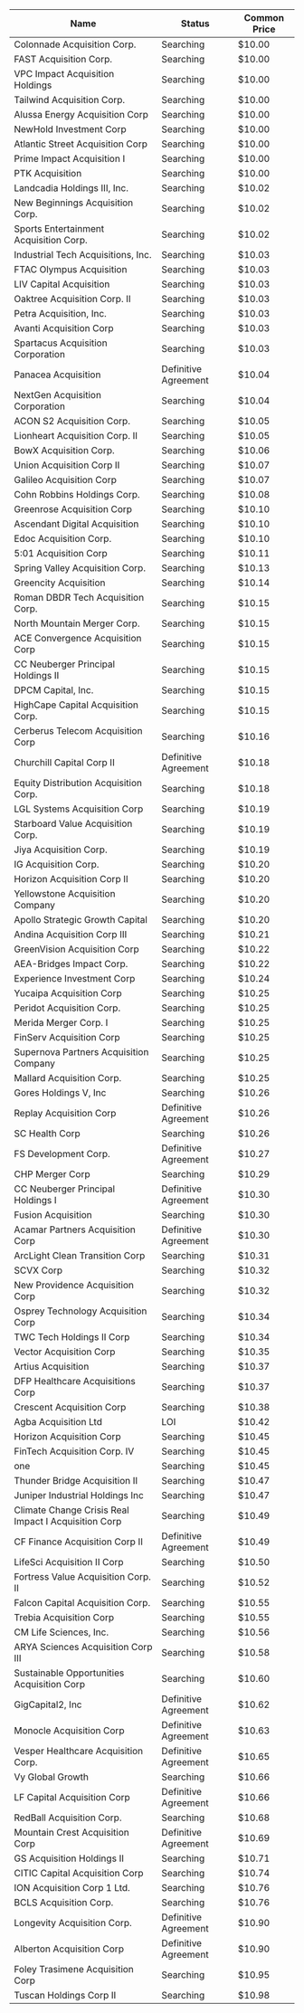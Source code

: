 Name                                                 | Status               | Common Price 
---------------------------------------------------- | -------------------- | -------------
Colonnade Acquisition Corp.                          | Searching            | $10.00       
FAST Acquisition Corp.                               | Searching            | $10.00       
VPC Impact Acquisition Holdings                      | Searching            | $10.00       
Tailwind Acquisition Corp.                           | Searching            | $10.00       
Alussa Energy Acquisition Corp                       | Searching            | $10.00       
NewHold Investment Corp                              | Searching            | $10.00       
Atlantic Street Acquisition Corp                     | Searching            | $10.00       
Prime Impact Acquisition I                           | Searching            | $10.00       
PTK Acquisition                                      | Searching            | $10.00       
Landcadia Holdings III, Inc.​                        | Searching            | $10.02       
New Beginnings Acquisition Corp.                     | Searching            | $10.02       
Sports Entertainment Acquisition Corp.               | Searching            | $10.02       
Industrial Tech Acquisitions, Inc.                   | Searching            | $10.03       
FTAC Olympus Acquisition                             | Searching            | $10.03       
LIV Capital Acquisition                              | Searching            | $10.03       
Oaktree Acquisition Corp. II                         | Searching            | $10.03       
Petra Acquisition, Inc.                              | Searching            | $10.03       
Avanti Acquisition Corp                              | Searching            | $10.03       
Spartacus Acquisition Corporation                    | Searching            | $10.03       
Panacea Acquisition                                  | Definitive Agreement | $10.04       
NextGen Acquisition Corporation                      | Searching            | $10.04       
ACON S2 Acquisition Corp.                            | Searching            | $10.05       
Lionheart Acquisition Corp. II                       | Searching            | $10.05       
BowX Acquisition Corp.                               | Searching            | $10.06       
Union Acquisition Corp II                            | Searching            | $10.07       
Galileo Acquisition Corp                             | Searching            | $10.07       
Cohn Robbins Holdings Corp.                          | Searching            | $10.08       
Greenrose Acquisition Corp                           | Searching            | $10.10       
Ascendant Digital Acquisition                        | Searching            | $10.10       
Edoc Acquisition Corp.                               | Searching            | $10.10       
5:01 Acquisition Corp                                | Searching            | $10.11       
Spring Valley Acquisition Corp.                      | Searching            | $10.13       
Greencity Acquisition                                | Searching            | $10.14       
Roman DBDR Tech Acquisition Corp.                    | Searching            | $10.15       
North Mountain Merger Corp.                          | Searching            | $10.15       
ACE Convergence Acquisition Corp                     | Searching            | $10.15       
CC Neuberger Principal Holdings II                   | Searching            | $10.15       
DPCM Capital, Inc.                                   | Searching            | $10.15       
HighCape Capital Acquisition Corp.                   | Searching            | $10.15       
Cerberus Telecom Acquisition Corp                    | Searching            | $10.16       
Churchill Capital Corp II                            | Definitive Agreement | $10.18       
Equity Distribution Acquisition Corp.                | Searching            | $10.18       
LGL Systems Acquisition Corp                         | Searching            | $10.19       
Starboard Value Acquisition Corp.                    | Searching            | $10.19       
Jiya Acquisition Corp.                               | Searching            | $10.19       
IG Acquisition Corp.                                 | Searching            | $10.20       
Horizon Acquisition Corp II                          | Searching            | $10.20       
Yellowstone Acquisition Company                      | Searching            | $10.20       
Apollo Strategic Growth Capital                      | Searching            | $10.20       
Andina Acquisition Corp III                          | Searching            | $10.21       
GreenVision Acquisition Corp                         | Searching            | $10.22       
AEA-Bridges Impact Corp.                             | Searching            | $10.22       
Experience Investment Corp                           | Searching            | $10.24       
Yucaipa Acquisition Corp                             | Searching            | $10.25       
Peridot Acquisition Corp.                            | Searching            | $10.25       
Merida Merger Corp. I                                | Searching            | $10.25       
FinServ Acquisition Corp                             | Searching            | $10.25       
Supernova Partners Acquisition Company               | Searching            | $10.25       
Mallard Acquisition Corp.                            | Searching            | $10.25       
Gores Holdings V, Inc                                | Searching            | $10.26       
Replay Acquisition Corp                              | Definitive Agreement | $10.26       
SC Health Corp                                       | Searching            | $10.26       
FS Development Corp.                                 | Definitive Agreement | $10.27       
CHP Merger Corp                                      | Searching            | $10.29       
CC Neuberger Principal Holdings I                    | Definitive Agreement | $10.30       
Fusion Acquisition                                   | Searching            | $10.30       
Acamar Partners Acquisition Corp                     | Definitive Agreement | $10.30       
ArcLight Clean Transition Corp                       | Searching            | $10.31       
SCVX Corp                                            | Searching            | $10.32       
New Providence Acquisition Corp                      | Searching            | $10.32       
Osprey Technology Acquisition Corp                   | Searching            | $10.34       
TWC Tech Holdings II Corp                            | Searching            | $10.34       
Vector Acquisition Corp                              | Searching            | $10.35       
Artius Acquisition                                   | Searching            | $10.37       
DFP Healthcare Acquisitions Corp                     | Searching            | $10.37       
Crescent Acquisition Corp                            | Searching            | $10.38       
Agba Acquisition Ltd                                 | LOI                  | $10.42       
Horizon Acquisition Corp                             | Searching            | $10.45       
FinTech Acquisition Corp. IV                         | Searching            | $10.45       
one                                                  | Searching            | $10.45       
Thunder Bridge Acquisition II                        | Searching            | $10.47       
Juniper Industrial Holdings Inc                      | Searching            | $10.47       
Climate Change Crisis Real Impact I Acquisition Corp | Searching            | $10.49       
CF Finance Acquisition Corp II                       | Definitive Agreement | $10.49       
LifeSci Acquisition II Corp                          | Searching            | $10.50       
Fortress Value Acquisition Corp. II                  | Searching            | $10.52       
Falcon Capital Acquisition Corp.                     | Searching            | $10.55       
Trebia Acquisition Corp                              | Searching            | $10.55       
CM Life Sciences, Inc.                               | Searching            | $10.56       
ARYA Sciences Acquisition Corp III                   | Searching            | $10.58       
Sustainable Opportunities Acquisition Corp           | Searching            | $10.60       
GigCapital2, Inc                                     | Definitive Agreement | $10.62       
Monocle Acquisition Corp                             | Definitive Agreement | $10.63       
Vesper Healthcare Acquisition Corp.                  | Definitive Agreement | $10.65       
Vy Global Growth                                     | Searching            | $10.66       
LF Capital Acquisition Corp                          | Definitive Agreement | $10.66       
RedBall Acquisition Corp.                            | Searching            | $10.68       
Mountain Crest Acquisition Corp                      | Definitive Agreement | $10.69       
GS Acquisition Holdings II                           | Searching            | $10.71       
CITIC Capital Acquisition Corp                       | Searching            | $10.74       
ION Acquisition Corp 1 Ltd.                          | Searching            | $10.76       
BCLS Acquisition Corp.                               | Searching            | $10.76       
Longevity Acquisition Corp.                          | Definitive Agreement | $10.90       
Alberton Acquisition Corp                            | Definitive Agreement | $10.90       
Foley Trasimene Acquisition Corp                     | Searching            | $10.95       
Tuscan Holdings Corp II                              | Searching            | $10.98       
